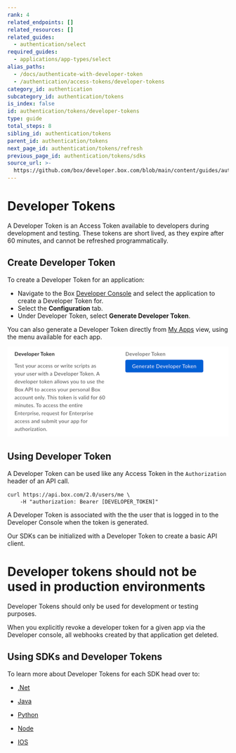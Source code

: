 ```yaml
---
rank: 4
related_endpoints: []
related_resources: []
related_guides:
  - authentication/select
required_guides:
  - applications/app-types/select
alias_paths:
  - /docs/authenticate-with-developer-token
  - /authentication/access-tokens/developer-tokens
category_id: authentication
subcategory_id: authentication/tokens
is_index: false
id: authentication/tokens/developer-tokens
type: guide
total_steps: 8
sibling_id: authentication/tokens
parent_id: authentication/tokens
next_page_id: authentication/tokens/refresh
previous_page_id: authentication/tokens/sdks
source_url: >-
  https://github.com/box/developer.box.com/blob/main/content/guides/authentication/tokens/developer-tokens.md
---
```

# Developer Tokens

A Developer Token is an Access Token available to developers during development
and testing. These tokens are short lived, as they expire after 60 minutes, and
cannot be refreshed programmatically.

## Create Developer Token

To create a Developer Token for an application:

- Navigate to the Box [Developer Console][devconsole] and select the application to create a Developer Token for.
- Select the **Configuration** tab.
- Under Developer Token, select **Generate Developer Token**.

<Message>

You can also generate a Developer Token directly from [My Apps][apps] view,
using the menu available for each app.

</Message>

<ImageFrame border center shadow>

![Generating a Developer Token](../images/developer-token.png)

</ImageFrame>

## Using Developer Token

A Developer Token can be used like any Access Token in the `Authorization`
header of an API call.

```curl
curl https://api.box.com/2.0/users/me \
    -H "authorization: Bearer [DEVELOPER_TOKEN]"
```

<Message warning>

A Developer Token is associated with the the user that is logged in to the
Developer Console when the token is generated.

</Message>

Our SDKs can be initialized with a Developer Token to create a basic API client.

<Samples id='x_auth' variant='init_with_dev_token' >

</Samples>

<Message type='danger'>

# Developer tokens should not be used in production environments

Developer Tokens should only be used for development or testing purposes.

</Message>

<Message warning>

When you explicitly revoke a developer token for a given app via the
Developer console, all webhooks created by that application get deleted.

</Message>

[devconsole]: https://app.box.com/developers/console

## Using SDKs and Developer Tokens

To learn more about Developer Tokens for each SDK head over to:

- [.Net][.Net]

- [Java][Java]

- [Python][Python]

- [Node][Node]

- [IOS][IOS]

[.Net]: https://github.com/box/box-windows-sdk-v2/blob/main/docs/authentication.md#developer-token
[Java]: https://github.com/box/box-java-sdk/blob/main/doc/authentication.md#developer-token
[Python]: https://github.com/box/box-python-sdk/blob/main/docs/usage/authentication.md#developer-token
[Node]: https://github.com/box/box-node-sdk/blob/main/docs/authentication.md#developer-token
[IOS]: https://github.com/box/box-ios-sdk/blob/main/docs/usage/authentication.md#developer-token
[apps]: g://applications